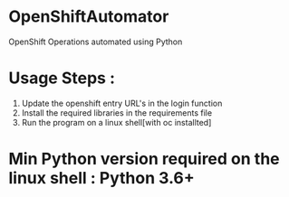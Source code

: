 # OpenShiftAutomator
OpenShift Operations automated using Python

# Usage Steps :
1. Update the openshift entry URL's in the login function
2. Install the required libraries in the requirements file
3. Run the program on a linux shell[with oc installted]

# Min Python version required on the linux shell : Python 3.6+
